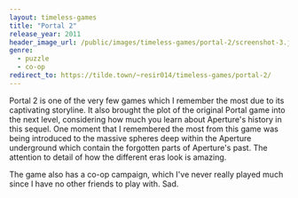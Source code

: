 ```yaml
---
layout: timeless-games
title: "Portal 2"
release_year: 2011
header_image_url: /public/images/timeless-games/portal-2/screenshot-3.jpg
genre:
  - puzzle
  - co-op
redirect_to: https://tilde.town/~resir014/timeless-games/portal-2/
---
```


Portal 2 is one of the very few games which I remember the most due to its captivating storyline. It also brought the plot of the original Portal game into the next level, considering how much you learn about Aperture's history in this sequel. One moment that I remembered the most from this game was being introduced to the massive spheres deep within the Aperture underground which contain the forgotten parts of Aperture's past. The attention to detail of how the different eras look is amazing.

The game also has a co-op campaign, which I've never really played much since I have no other friends to play with. Sad.
